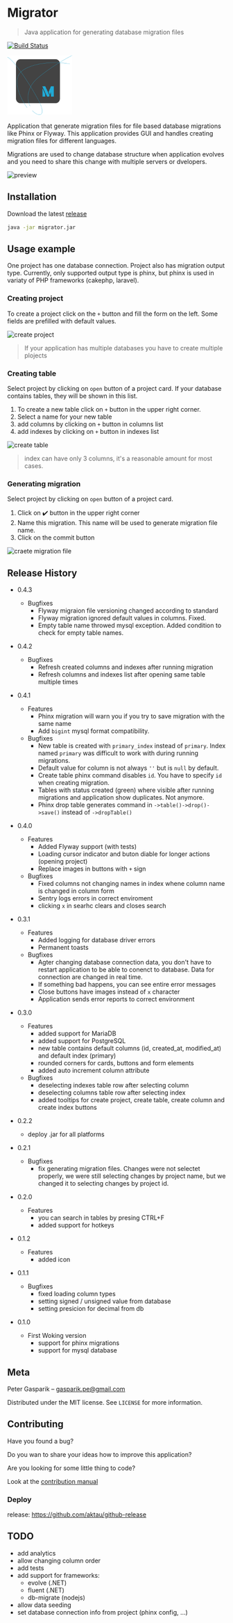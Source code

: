# Migrator
> Java application for generating database migration files

[![Build Status](https://travis-ci.com/pipan/migrator.svg?branch=master)](https://travis-ci.com/pipan/migrator)

![migrator icon](src/main/resources/images/splash_small.png)

Application that generate migration files for file based database migrations like Phinx or Flyway. This application provides GUI and handles creating migration files for different languages.

Migrations are used to change database structure when application evolves and you need to share this change with multiple servers or dvelopers.

![preview](https://media.giphy.com/media/cmBgK26y8jbIEM2Q6J/giphy.gif)

## Installation

Download the latest [release](https://github.com/pipan/migrator/releases/download/v0.4.2/migrator.jar)

```sh
java -jar migrator.jar
```

## Usage example

One project has one database connection. Project also has migration output type. Currently, only supported output type is phinx, but phinx is used in variaty of PHP frameworks (cakephp, laravel).

### Creating project

To create a project click on the `+` button and fill the form on the left. Some fields are prefilled with default values.

![create project](https://media.giphy.com/media/S5yhNdLDYc4QpMZsji/giphy.gif)

> If your application has multiple databases you have to create multiple plojects

### Creating table

Select project by clicking on `open` button of a project card. If your database contains tables, they will be shown in this list.

1. To create a new table click on `+` button in the upper right corner. 
2. Select a name for your new table
3. add columns by clicking on `+` button in columns list
4. add indexes by clicking on `+` button in indexes list

![create table](https://media.giphy.com/media/L0w7hjWOCrsNVeS8Pf/giphy.gif)

> index can have only 3 columns, it's a reasonable amount for most cases.

### Generating migration

Select project by clicking on `open` button of a project card.

1. Click on :heavy_check_mark: button in the upper right corner
2. Name this migration. This name will be used to generate migration file name.
3. Click on the commit button

![craete migration file](https://media.giphy.com/media/dY0y5gabkE5wKijvyr/giphy.gif)

## Release History

* 0.4.3
  * Bugfixes
    * Flyway migraion file versioning changed according to standard
    * Flyway migration ignored default values in columns. Fixed.
    * Empty table name throwed mysql exception. Added condition to check for empty table names.

* 0.4.2
  * Bugfixes
    * Refresh created columns and indexes after running migration
    * Refresh columns and indexes list after opening same table multiple times

* 0.4.1
  * Features
    * Phinx migration will warn you if you try to save migration with the same name
    * Add `bigint` mysql format compatibility.
  * Bugfixes
    * New table is created with `primary_index` instead of `primary`. Index named `primary` was difficult to work with during running migrations.
    * Default value for column is not always `''` but is `null` by default.
    * Create table phinx command disables `id`. You have to specify `id` when creating migration.
    * Tables with status created (green) where visible after running migrations and application show duplicates. Not anymore.
    * Phinx drop table generates command in `->table()->drop()->save()` instead of `->dropTable()`

* 0.4.0
  * Features
    * Added Flyway support (with tests)
    * Loading cursor indicator and buton diable for longer actions (opening project)
    * Replace images in buttons with `+` sign
  * Bugfixes
    * Fixed columns not changing names in index whene column name is changed in column form
    * Sentry logs errors in correct enviroment
    * clicking `x` in searhc clears and closes search

* 0.3.1
  * Features
    * Added logging for database driver errors
    * Permanent toasts
  * Bugfixes
    * Agter changing database connection data, you don't have to restart application to be able to conenct to database. Data for connection are changed in real time.
    * If something bad happens, you can see entire error messages
    * Close buttons have images instead of `x` character
    * Application sends error reports to correct environment

* 0.3.0
  * Features
    * added support for MariaDB
    * added support for PostgreSQL
    * new table contains default columns (id, created_at, modified_at) and default index (primary)
    * rounded corners for cards, buttons and form elements
    * added auto increment column attribute
  * Bugfixes
    * deselecting indexes table row after selecting column
    * deselecting columns table row after selecting index
    * added tooltips for create project, create table, create column and create index buttons

* 0.2.2
  * deploy .jar for all platforms

* 0.2.1
  * Bugfixes
    * fix generating migration files. Changes were not selectet properly, we were still selecting changes by project name, but we changed it to selecting changes by project id.

* 0.2.0
  * Features
    * you can search in tables by presing CTRL+F
    * added support for hotkeys

* 0.1.2
  * Features
    * added icon


* 0.1.1
    * Bugfixes
        * fixed loading column types
        * setting signed / unsigned value from database
        * setting presicion for decimal from db
* 0.1.0
    * First Woking version
        * support for phinx migrations
        * support for mysql database



## Meta

Peter Gasparik – gasparik.pe@gmail.com

Distributed under the MIT license. See ``LICENSE`` for more information.

## Contributing

Have you found a bug?

Do you wan to share your ideas how to improve this application?

Are you looking for some little thing to code?

Look at the [contribution manual](CONTRIBUTING.md)

### Deploy

release: https://github.com/aktau/github-release

## TODO

* add analytics
* allow changing column order
* add tests
* add support for frameworks:
  * evolve (.NET)
  * fluent (.NET)
  * db-migrate (nodejs)
* allow data seeding
* set database connection info from project (phinx config, ...)
